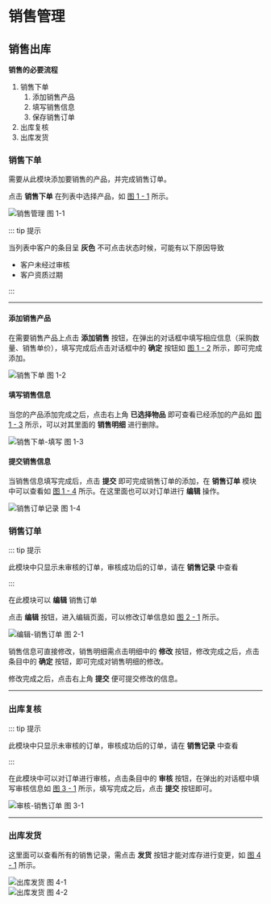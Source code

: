 # 销售管理

## 销售出库

**销售的必要流程**

1. 销售下单
   1. 添加销售产品
   2. 填写销售信息
   3. 保存销售订单
2. 出库复核
3. 出库发货

### 销售下单

需要从此模块添加要销售的产品，并完成销售订单。

点击 **销售下单** 在列表中选择产品，如 [图 1 - 1](/sale/1.1.png) 所示。

<div class="fy-show-img">
    <img src="\sale\1.1.png" alt="销售管理" />
    <span>图 1-1</span>
</div>

::: tip 提示

当列表中客户的条目呈 **灰色** 不可点击状态时候，可能有以下原因导致

* 客户未经过审核
* 客户资质过期

:::

---

#### 添加销售产品

在需要销售产品上点击 **添加销售** 按钮，在弹出的对话框中填写相应信息（采购数量、销售单价），填写完成后点击对话框中的 **确定** 按钮如 [图 1 - 2](/sale/1.2.png) 所示，即可完成添加。

<div class="fy-show-img">
    <img src="\sale\1.2.png" alt="销售下单" />
    <span>图 1-2</span>
</div>

#### 填写销售信息

当您的产品添加完成之后，点击右上角 **已选择物品** 即可查看已经添加的产品如 [图 1 - 3](/sale/1.3.png) 所示，可以对其里面的 **销售明细** 进行删除。

<div class="fy-show-img">
    <img src="\sale\1.3.png" alt="销售下单-填写" />
    <span>图 1-3</span>
</div>

#### 提交销售信息

当销售信息填写完成后，点击 **提交** 即可完成销售订单的添加，在 **销售订单** 模块中可以查看如 [图 1 - 4](/sale/1.4.png) 所示。在这里面也可以对订单进行 **编辑** 操作。

<div class="fy-show-img">
    <img src="\sale\1.4.png" alt="销售订单记录" />
    <span>图 1-4</span>
</div>

### 销售订单

::: tip 提示

此模块中只显示未审核的订单，审核成功后的订单，请在 **销售记录** 中查看

:::

在此模块可以 **编辑** 销售订单

点击 **编辑** 按钮，进入编辑页面，可以修改订单信息如 [图 2 - 1](/sale/2.1.png) 所示。

<div class="fy-show-img">
    <img src="\sale\2.1.png" alt="编辑-销售订单" />
    <span>图 2-1</span>
</div>

销售信息可直接修改，销售明细需点击明细中的 **修改** 按钮，修改完成之后，点击条目中的 **确定** 按钮，即可完成对销售明细的修改。

修改完成之后，点击右上角 **提交** 便可提交修改的信息。

---

### 出库复核

::: tip 提示

此模块中只显示未审核的订单，审核成功后的订单，请在 **销售记录** 中查看

:::

在此模块中可以对订单进行审核，点击条目中的 **审核** 按钮，在弹出的对话框中填写审核信息如 [图 3 - 1](/sale/3.1.png) 所示，填写完成之后，点击 **提交** 按钮即可。

<div class="fy-show-img">
    <img src="\sale\3.1.png" alt="审核-销售订单" />
    <span>图 3-1</span>
</div>

---

### 出库发货

这里面可以查看所有的销售记录，需点击 **发货** 按钮才能对库存进行变更，如 [图 4 - 1](/sale/4.1.png) 所示。

<div class="fy-show-img">
    <img src="\sale\4.1.png" alt="出库发货" />
    <span>图 4-1</span>
</div>

<div class="fy-show-img">
    <img src="\sale\4.2.png" alt="出库发货" />
    <span>图 4-2</span>
</div>